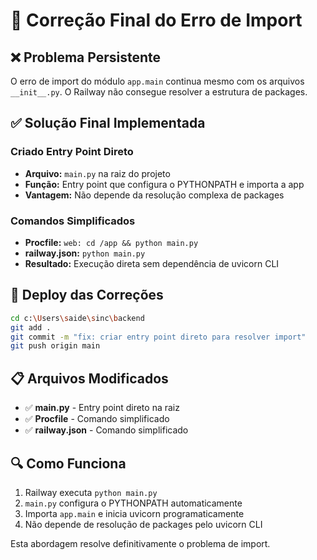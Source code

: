 # 🔧 Correção Final do Erro de Import

## ❌ Problema Persistente

O erro de import do módulo `app.main` continua mesmo com os arquivos `__init__.py`. O Railway não consegue resolver a estrutura de packages.

## ✅ Solução Final Implementada

### Criado Entry Point Direto
- **Arquivo:** `main.py` na raiz do projeto
- **Função:** Entry point que configura o PYTHONPATH e importa a app
- **Vantagem:** Não depende da resolução complexa de packages

### Comandos Simplificados
- **Procfile:** `web: cd /app && python main.py`
- **railway.json:** `python main.py`
- **Resultado:** Execução direta sem dependência de uvicorn CLI

## 🚀 Deploy das Correções

```bash
cd c:\Users\saide\sinc\backend
git add .
git commit -m "fix: criar entry point direto para resolver import"
git push origin main
```

## 📋 Arquivos Modificados

- ✅ **main.py** - Entry point direto na raiz
- ✅ **Procfile** - Comando simplificado
- ✅ **railway.json** - Comando simplificado

## 🔍 Como Funciona

1. Railway executa `python main.py`
2. `main.py` configura o PYTHONPATH automaticamente
3. Importa `app.main` e inicia uvicorn programaticamente
4. Não depende de resolução de packages pelo uvicorn CLI

Esta abordagem resolve definitivamente o problema de import.
